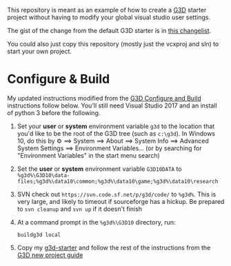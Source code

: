 This repository is meant as an example of how to create a [G3D](https://casual-effects.com/g3d/www/index.html) starter project without having to modify your global visual studio user settings. 

The gist of the change from the default G3D starter is in [this changelist](https://github.com/jspjut/g3d-starter/commit/e1a78a0a012d021bf24d03513d681c1e62f61330).

You could also just copy this repository (mostly just the vcxproj and sln) to start your own project.

# Configure & Build

My updated instructions modified from the [G3D Configure and Build](https://casual-effects.com/g3d/G3D10/readme.md.html?#toc3.2) instructions follow below. You'll still need Visual Studio 2017 and an install of python 3 before the following.

1. Set your **user** or **system** environment variable `g3d` to the location that you'd like to be the
   root of the G3D tree (such as `c:\g3d`). In Windows 10, do this by &#9881; ==> System ==> About ==> System Info ==> Advanced System Settings ==> Environment Variables...
   (or by searching for "Environment Variables" in the start menu search)

2. Set the **user** or **system** environment variable `G3D10DATA` to
   `%g3d%\G3D10\data-files;%g3d%\data10\common;%g3d%\data10\game;%g3d%\data10\research`

3. SVN check out `https://svn.code.sf.net/p/g3d/code/` to `%g3d%`. This is very large, and likely to timeout if sourceforge has a hickup. Be prepared to `svn cleanup` and `svn up` if it doesn't finish

4. At a command prompt in the `%g3d%\G3D10` directory, run:
   
   `buildg3d local`

5. Copy my [g3d-starter](https://github.com/jspjut/g3d-starter) and follow the rest of the instructions from the [G3D new project guide](http://casual-effects.com/g3d/G3D10/build/manual/guidenewproject.html)

